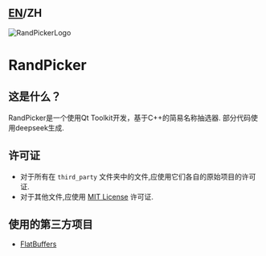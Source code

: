 ## [EN](/README.md)/ZH
![RandPickerLogo](/data/RandPickerLogo.ico) 
# **RandPicker**
## 这是什么？
RandPicker是一个使用Qt Toolkit开发，基于C++的简易名称抽选器. 部分代码使用deepseek生成.

## 许可证
* 对于所有在 `third_party` 文件夹中的文件,应使用它们各自的原始项目的许可证.
* 对于其他文件,应使用 [MIT License](/LICENSE.txt) 许可证.

## 使用的第三方项目
* [FlatBuffers](https://github.com/google/flatbuffers)